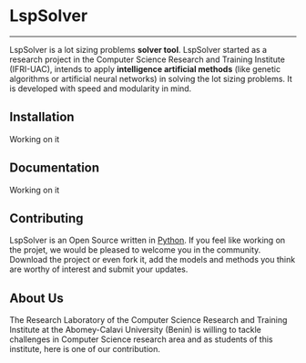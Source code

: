 # LspSolver
-----------

LspSolver is a lot sizing problems **solver tool**. LspSolver started as a research project in the Computer Science Research and Training Institute (IFRI-UAC), intends to apply **intelligence artificial methods** (like genetic algorithms or artificial neural networks) in solving the lot sizing problems. It is developed with speed and modularity in mind.

Installation
------------

Working on it

Documentation
-------------

Working on it

Contributing
------------

LspSolver is an Open Source written in [Python][1]. If you feel like working on the projet, we would be pleased to welcome you in the community. Download the project or even fork it, add the models and methods you think are worthy of interest and submit your updates. 

About Us
--------

The Research Laboratory of the Computer Science Research and Training Institute at the Abomey-Calavi University (Benin) is willing to tackle challenges in Computer Science research area and as students of this institute, here is one of our contribution.

[1]: https://www.python.org/
